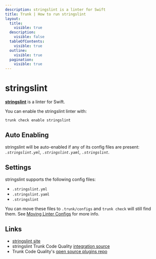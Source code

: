 ```yaml
---
description: stringslint is a linter for Swift
title: Trunk | How to run stringslint
layout:
  title:
    visible: true
  description:
    visible: false
  tableOfContents:
    visible: true
  outline:
    visible: true
  pagination:
    visible: true
---
```


# stringslint

[**stringslint**](https://github.com/dral3x/StringsLint#readme) is a linter for Swift.

You can enable the stringslint linter with:

```shell
trunk check enable stringslint
```

## Auto Enabling

stringslint will be auto-enabled if any of its config files are present: *`.stringslint.yml`, `.stringslint.yaml`, `.stringslint`*.

## Settings

stringslint supports the following config files:
* `.stringslint.yml`
* `.stringslint.yaml`
* `.stringslint`

You can move these files to `.trunk/configs` and `trunk check` will still find them. See [Moving Linter Configs](..#moving-linter-configs) for more info.




## Links

- [stringslint site](https://github.com/dral3x/StringsLint#readme)
- stringslint Trunk Code Quality [integration source](https://github.com/trunk-io/plugins/tree/main/linters/stringslint)
- Trunk Code Quality's [open source plugins repo](https://github.com/trunk-io/plugins/tree/main)
